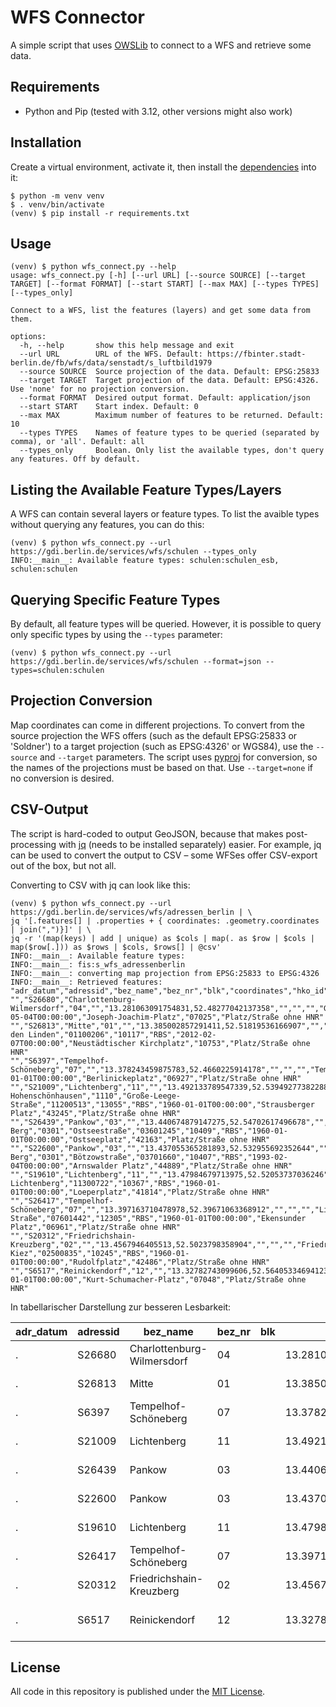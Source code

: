 # WFS Connector

A simple script that uses [OWSLib](https://owslib.readthedocs.io/en/latest/) to connect to a WFS and retrieve some data.

## Requirements

- Python and Pip (tested with 3.12, other versions might also work)

## Installation

Create a virtual environment, activate it, then install the [dependencies](requirements.txt) into it:

```
$ python -m venv venv
$ . venv/bin/activate
(venv) $ pip install -r requirements.txt
```

## Usage

```
(venv) $ python wfs_connect.py --help 
usage: wfs_connect.py [-h] [--url URL] [--source SOURCE] [--target TARGET] [--format FORMAT] [--start START] [--max MAX] [--types TYPES] [--types_only]

Connect to a WFS, list the features (layers) and get some data from them.

options:
  -h, --help       show this help message and exit
  --url URL        URL of the WFS. Default: https://fbinter.stadt-berlin.de/fb/wfs/data/senstadt/s_luftbild1979
  --source SOURCE  Source projection of the data. Default: EPSG:25833
  --target TARGET  Target projection of the data. Default: EPSG:4326. Use 'none' for no projection conversion.
  --format FORMAT  Desired output format. Default: application/json
  --start START    Start index. Default: 0
  --max MAX        Maximum number of features to be returned. Default: 10
  --types TYPES    Names of feature types to be queried (separated by comma), or 'all'. Default: all
  --types_only     Boolean. Only list the available types, don't query any features. Off by default.
```

## Listing the Available Feature Types/Layers

A WFS can contain several layers or feature types.
To list the avaible types without querying any features, you can do this:

```
(venv) $ python wfs_connect.py --url https://gdi.berlin.de/services/wfs/schulen --types_only
INFO:__main__: Available feature types: schulen:schulen_esb, schulen:schulen
```

## Querying Specific Feature Types

By default, all feature types will be queried.
However, it is possible to query only specific types by using the `--types` parameter:

```
(venv) $ python wfs_connect.py --url https://gdi.berlin.de/services/wfs/schulen --format=json --types=schulen:schulen 
```

## Projection Conversion

Map coordinates can come in different projections.
To convert from the source projection the WFS offers (such as the default EPSG:25833 or 'Soldner') to a target projection (such as EPSG:4326' or WGS84), use the `--source` and `--target` parameters.
The script uses [pyproj](https://github.com/pyproj4/pyproj) for conversion, so the names of the projections must be based on that.
Use `--target=none` if no conversion is desired.

## CSV-Output

The script is hard-coded to output GeoJSON, because that makes post-processing with [jq](https://jqlang.github.io/jq/) (needs to be installed separately) easier.
For example, jq can be used to convert the output to CSV – some WFSes offer CSV-export out of the box, but not all.

Converting to CSV with jq can look like this:

```
(venv) $ python wfs_connect.py --url https://gdi.berlin.de/services/wfs/adressen_berlin | \
jq '[.features[] | .properties + { coordinates: .geometry.coordinates | join(",")}]' | \
jq -r '(map(keys) | add | unique) as $cols | map(. as $row | $cols | map($row[.])) as $rows | $cols, $rows[] | @csv'
INFO:__main__: Available feature types:
INFO:__main__: fis:s_wfs_adressenberlin
INFO:__main__: converting map projection from EPSG:25833 to EPSG:4326
INFO:__main__: Retrieved features:
"adr_datum","adressid","bez_name","bez_nr","blk","coordinates","hko_id","hnr","hnr_zusatz","ort_name","ort_nr","plr_name","plr_nr","plz","qualitaet","str_datum","str_name","str_nr","typ"
"","S26680","Charlottenburg-Wilmersdorf","04","","13.281063091754831,52.48277042137358","","","","Grunewald","0404","Hagenplatz","04400728","14193","RBS","2011-05-04T00:00:00","Joseph-Joachim-Platz","07025","Platz/Straße ohne HNR"
"","S26813","Mitte","01","","13.385002857291411,52.51819536166907","","","","Mitte","0101","Unter den Linden","01100206","10117","RBS","2012-02-07T00:00:00","Neustädtischer Kirchplatz","10753","Platz/Straße ohne HNR"
"","S6397","Tempelhof-Schöneberg","07","","13.378243459875783,52.4660225914178","","","","Tempelhof","0703","Bosepark","07400824","12103","RBS","1960-01-01T00:00:00","Berlinickeplatz","06927","Platz/Straße ohne HNR"
"","S21009","Lichtenberg","11","","13.492133789547339,52.53949277382288","","","","Alt-Hohenschönhausen","1110","Große-Leege-Straße","11200513","13055","RBS","1960-01-01T00:00:00","Strausberger Platz","43245","Platz/Straße ohne HNR"
"","S26439","Pankow","03","","13.440674879147275,52.54702617496678","","","","Prenzlauer Berg","0301","Ostseestraße","03601245","10409","RBS","1960-01-01T00:00:00","Ostseeplatz","42163","Platz/Straße ohne HNR"
"","S22600","Pankow","03","","13.437055365281893,52.532955692352644","","","","Prenzlauer Berg","0301","Bötzowstraße","03701660","10407","RBS","1993-02-04T00:00:00","Arnswalder Platz","44889","Platz/Straße ohne HNR"
"","S19610","Lichtenberg","11","","13.47984679713975,52.52053737036246","","","","Lichtenberg","1103","Rathaus Lichtenberg","11300722","10367","RBS","1960-01-01T00:00:00","Loeperplatz","41814","Platz/Straße ohne HNR"
"","S26417","Tempelhof-Schöneberg","07","","13.397163710478978,52.39671063368912","","","","Lichtenrade","0706","Kettinger Straße","07601442","12305","RBS","1960-01-01T00:00:00","Ekensunder Platz","06961","Platz/Straße ohne HNR"
"","S20312","Friedrichshain-Kreuzberg","02","","13.4567946405513,52.5023798358904","","","","Friedrichshain","0201","Stralauer Kiez","02500835","10245","RBS","1960-01-01T00:00:00","Rudolfplatz","42486","Platz/Straße ohne HNR"
"","S6517","Reinickendorf","12","","13.32782743099606,52.56405334694123","","","","Reinickendorf","1201","Scharnweberstraße","12200309","13405","RBS","1960-01-01T00:00:00","Kurt-Schumacher-Platz","07048","Platz/Straße ohne HNR"
```

In tabellarischer Darstellung zur besseren Lesbarkeit:

adr_datum | adressid | bez_name | bez_nr | blk | coordinates | hko_id | hnr | hnr_zusatz | ort_name | ort_nr | plr_name | plr_nr | plz | qualitaet | str_datum | str_name | str_nr | typ
---- | ---- | ---- | ---- | ---- | ---- | ---- | ---- | ---- | ---- | ---- | ---- | ---- | ---- | ---- | ---- | ---- | ---- | ----
. | S26680 | Charlottenburg-Wilmersdorf | 04 |  | 13.281063091754831,52.48277042137358 |  |  |  | Grunewald | 0404 | Hagenplatz | 04400728 | 14193 | RBS | 2011-05-04T00:00:00 | Joseph-Joachim-Platz | 07025 | Platz/Straße ohne HNR
. | S26813 | Mitte | 01 |  | 13.385002857291411,52.51819536166907 |  |  |  | Mitte | 0101 | Unter den Linden | 01100206 | 10117 | RBS | 2012-02-07T00:00:00 | Neustädtischer Kirchplatz | 10753 | Platz/Straße ohne HNR
. | S6397 | Tempelhof-Schöneberg | 07 |  | 13.378243459875783,52.4660225914178 |  |  |  | Tempelhof | 0703 | Bosepark | 07400824 | 12103 | RBS | 1960-01-01T00:00:00 | Berlinickeplatz | 06927 | Platz/Straße ohne HNR
. | S21009 | Lichtenberg | 11 |  | 13.492133789547339,52.53949277382288 |  |  |  | Alt-Hohenschönhausen | 1110 | Große-Leege-Straße | 11200513 | 13055 | RBS | 1960-01-01T00:00:00 | Strausberger Platz | 43245 | Platz/Straße ohne HNR
. | S26439 | Pankow | 03 |  | 13.440674879147275,52.54702617496678 |  |  |  | Prenzlauer Berg | 0301 | Ostseestraße | 03601245 | 10409 | RBS | 1960-01-01T00:00:00 | Ostseeplatz | 42163 | Platz/Straße ohne HNR
. | S22600 | Pankow | 03 |  | 13.437055365281893,52.532955692352644 |  |  |  | Prenzlauer Berg | 0301 | Bötzowstraße | 03701660 | 10407 | RBS | 1993-02-04T00:00:00 | Arnswalder Platz | 44889 | Platz/Straße ohne HNR
. | S19610 | Lichtenberg | 11 |  | 13.47984679713975,52.52053737036246 |  |  |  | Lichtenberg | 1103 | Rathaus Lichtenberg | 11300722 | 10367 | RBS | 1960-01-01T00:00:00 | Loeperplatz | 41814 | Platz/Straße ohne HNR
. | S26417 | Tempelhof-Schöneberg | 07 |  | 13.397163710478978,52.39671063368912 |  |  |  | Lichtenrade | 0706 | Kettinger Straße | 07601442 | 12305 | RBS | 1960-01-01T00:00:00 | Ekensunder Platz | 06961 | Platz/Straße ohne HNR
. | S20312 | Friedrichshain-Kreuzberg | 02 |  | 13.4567946405513,52.5023798358904 |  |  |  | Friedrichshain | 0201 | Stralauer Kiez | 02500835 | 10245 | RBS | 1960-01-01T00:00:00 | Rudolfplatz | 42486 | Platz/Straße ohne HNR
. | S6517 | Reinickendorf | 12 |  | 13.32782743099606,52.56405334694123 |  |  |  | Reinickendorf | 1201 | Scharnweberstraße | 12200309 | 13405 | RBS | 1960-01-01T00:00:00 | Kurt-Schumacher-Platz | 07048 | Platz/Straße ohne HNR


## License

All code in this repository is published under the [MIT License](License).

